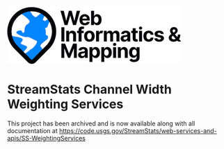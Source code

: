 ![WiM](wim.png)

# StreamStats Channel Width Weighting Services

This project has been archived and is now available along with all documentation at https://code.usgs.gov/StreamStats/web-services-and-apis/SS-WeightingServices
